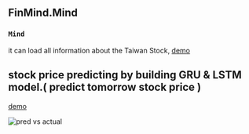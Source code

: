 
## FinMind.Mind

### `Mind`
it can load all information about the Taiwan Stock, [demo](https://github.com/linsamtw/FinMind/blob/master/Mining/demo.py)


## stock price predicting by building GRU & LSTM model.( predict tomorrow stock price )

[demo](https://github.com/linsamtw/FinMind/blob/master/Mining/GRU_LSTM_demo.py)

![pred vs actual](https://github.com/linsamtw/FinMind/blob/master/Mining/GRE_LSTM.png)
